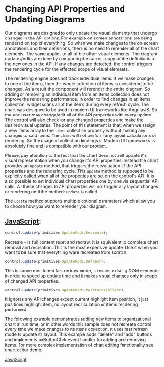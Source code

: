 # Changing API Properties and Updating Diagrams

Our diagrams are designed to only update the visual elements that undergo changes in the API options. For example on screen annotations are being rendered on top of everything. So when we make changes to the on-screen annotations and their definitions, there is no need to rerender all of the chart elements. The same applies to all of the other visual elements. The diagram updates/edits are done by comparing the current copy of the definitions to the new ones in the API. If any changes are detected, the control triggers the rendering cycle for the effected scope of visual elements.

The rendering engine does not track individual items. If we make changes to one of the items, then the whole collection of items is considered to be changed. As a result the component will rerender the entire diagram. So adding or removing an individual item from an items collection does not improve the rendering performance. In order to find changes in an items collection, widget scans all of the items during every refresh cycle. The chart was designed to be used in modern UI frameworks like AngularJS. So the end user may change/edit all of the API properties with every update. The control will also check for any changed properties and make the desired visual updates. The point of this statement is that; when we assign a new items array to the `items` collection property without making any changes to said items. The chart will not perform any layout calculations or rendering. So the usage of collection bindings in Modern UI frameworks is absolutely fine and is compatible with our product.

Please, pay attention to the fact that the chart does not self update it's visual representation when you change it's API properties. Instead the chart provides an `update` method, that triggers the reevaluation of the API properties and the rendering cycle. This `update` method is supposed to be explicitly called when all of the properties are set on the control's API. It is also possible to set individual chart properties one by one via sequential API calls. All these changes to API properties will not trigger any layout changes or rendering until the method: `update` is called.

The `update` method supports multiple optional parameters which allow you to choose how you want to rerender your diagram.

## [JavaScript](https://developer.mozilla.org/en-US/docs/Web/javascript): 
```Javascript
control.update(primitives.UpdateMode.Recreate);
```
Recreate - is full content reset and redraw. It is equivalent to complete chart removal and recreation. This is the most expensive update. Use it when you want to be sure that everything ware recreated from scratch.

```Javascript
control.update(primitives.UpdateMode.Refresh);
```

This is above mentioned fast redraw mode, it reuses existing DOM elements in order to speed up update time and it makes visual changes only in scope of changed API properties.

```Javascript
control.update(primitives.UpdateMode.PositonHighlight);
```
It ignores any API changes except current highlight item position, it just positions highlight item, no layout recalculation or items rendering performed.

The following example demonstrates adding new items to organizational chart at run time, or in other words this sample does not recreate control every time we make changes to its items collection. It uses fast refresh mode to update its layout. This example adds "delete" and "add" buttons and implements onButtonClick event handler for adding and removing items. For more complex implementation of chart editing functionality see chart editor demo.

[JavaScript](javascript.controls/CaseAddingNewItemsToChartAtRuntime.html)
